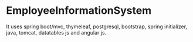 # EmployeeInformationSystem

It uses spring boot/mvc, thymeleaf, postgresql, bootstrap, spring initializer, java, tomcat, datatables js and angular js.

